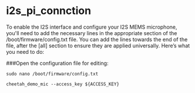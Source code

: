 # i2s_pi_connction

To enable the I2S interface and configure your I2S MEMS microphone, you'll need to add the necessary lines in the appropriate section of the /boot/firmware/config.txt file. You can add the lines towards the end of the file, after the [all] section to ensure they are applied universally. Here’s what you need to do:


###Open the configuration file for editing:

```console
sudo nano /boot/firmware/config.txt
```

```console
cheetah_demo_mic --access_key ${ACCESS_KEY}
```
